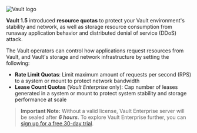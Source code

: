 ![Vault logo](./assets/Vault_Icon_FullColor.png)

**Vault 1.5** introduced **resource quotas** to protect your Vault environment's stability and network, as well as storage resource consumption from runaway application behavior and distributed denial of service (DDoS) attack.

The Vault operators can control how applications request resources from Vault, and Vault's storage and network infrastructure by setting the following:

  - **Rate Limit Quotas**: Limit maximum amount of requests per second (RPS) to a system or mount to protect network bandwidth
  - **Lease Count Quotas** (_Vault Enterprise_ only): Cap number of leases generated in a system or mount to protect system stability and storage performance at scale


> **Important Note:** Without a valid license, Vault Enterprise server will be sealed after ***6 hours***. To explore Vault Enterprise further, you can [sign up for a free 30-day trial](https://www.hashicorp.com/products/vault/trial).
